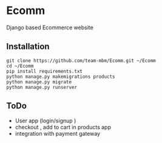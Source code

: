 # Ecomm
Django based Ecommerce website
## Installation
```
git clone https://github.com/team-mbm/Ecomm.git ~/Ecomm
cd ~/Ecomm
pip install requirements.txt
python manage.py makemigrations products
python manage.py migrate
python manage.py runserver
```
## ToDo
* User app (login/signup )
* checkout , add to cart in products app
* integration with payment gateway

